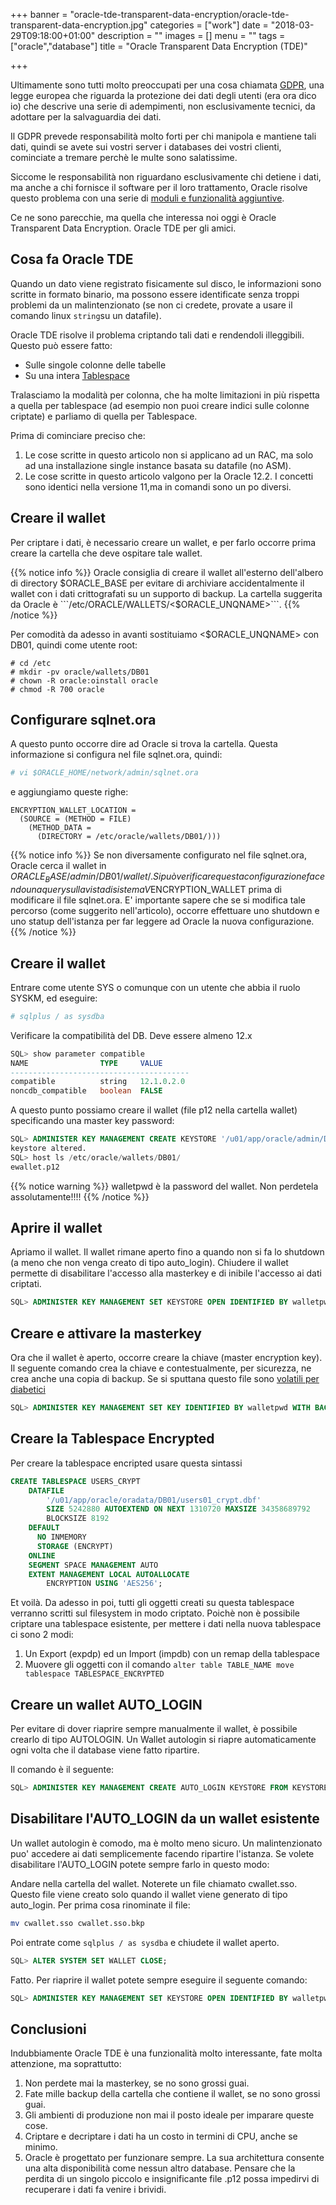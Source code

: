 +++
banner = "oracle-tde-transparent-data-encryption/oracle-tde-transparent-data-encryption.jpg"
categories = ["work"]
date = "2018-03-29T09:18:00+01:00"
description = ""
images = []
menu = ""
tags = ["oracle","database"]
title = "Oracle Transparent Data Encryption (TDE)"

+++

Ultimamente sono tutti molto preoccupati per una cosa chiamata [GDPR](https://it.wikipedia.org/wiki/Regolamento_generale_sulla_protezione_dei_dati), una legge europea che riguarda la protezione dei dati degli utenti (era ora dico io) che descrive una serie di adempimenti, non esclusivamente tecnici, da adottare per la salvaguardia dei dati.

<!--more-->

Il GDPR prevede responsabilità molto forti per chi manipola e mantiene tali dati, quindi se avete sui vostri server i databases dei vostri clienti, cominciate a tremare perchè le multe sono salatissime.

Siccome le responsabilità non riguardano esclusivamente chi detiene i dati, ma anche a chi fornisce il software per il loro trattamento, Oracle risolve questo problema con una serie di [moduli e funzionalità aggiuntive](https://www.oracle.com/it/applications/gdpr/index.html).

Ce ne sono parecchie, ma quella che interessa noi oggi è Oracle Transparent Data Encryption. Oracle TDE per gli amici.

## Cosa fa Oracle TDE

Quando un dato viene registrato fisicamente sul disco, le informazioni sono scritte in formato binario, ma possono essere identificate senza troppi problemi da un malintenzionato (se non ci credete, provate a usare il comando linux ```string```su un datafile).

Oracle TDE risolve il problema criptando tali dati e rendendoli illeggibili. Questo può essere fatto:

* Sulle singole colonne delle tabelle
* Su una intera [Tablespace](https://it.wikipedia.org/wiki/Tablespace)

Tralasciamo la modalità per colonna, che ha molte limitazioni in più rispetta a quella per tablespace (ad esempio non puoi creare indici sulle colonne criptate) e parliamo di quella per Tablespace.

Prima di cominciare preciso che:

1. Le cose scritte in questo articolo non si applicano ad un RAC, ma solo ad una installazione single instance basata su datafile (no ASM).
2. Le cose scritte in questo articolo valgono per la Oracle 12.2. I concetti sono identici nella versione 11,ma in comandi sono un po diversi.

## Creare il wallet

Per criptare i dati, è necessario creare un wallet, e per farlo occorre prima creare la cartella che deve ospitare tale wallet.

{{% notice info %}}
Oracle consiglia di creare il wallet all'esterno dell'albero di directory $ORACLE_BASE per evitare di archiviare accidentalmente il wallet con i dati crittografati su un supporto di backup. La cartella suggerita da Oracle è ```/etc/ORACLE/WALLETS/<$ORACLE_UNQNAME>```.
{{% /notice %}}

Per comodità da adesso in avanti sostituiamo <$ORACLE_UNQNAME> con DB01, quindi come utente root:

```
# cd /etc
# mkdir -pv oracle/wallets/DB01
# chown -R oracle:oinstall oracle
# chmod -R 700 oracle
```

## Configurare sqlnet.ora

A questo punto occorre dire ad Oracle si trova la cartella. Questa informazione si configura nel file sqlnet.ora, quindi:

```bash
# vi $ORACLE_HOME/network/admin/sqlnet.ora
```

e aggiungiamo queste righe:

```
ENCRYPTION_WALLET_LOCATION =
  (SOURCE = (METHOD = FILE)
    (METHOD_DATA =
      (DIRECTORY = /etc/oracle/wallets/DB01/)))
```

{{% notice info %}}
Se non diversamente configurato nel file sqlnet.ora, Oracle cerca il wallet in $ORACLE_BASE/admin/DB01/wallet/.
Si può verificare questa configurazione facendo una query sulla vista di sistema V$ENCRYPTION_WALLET prima di modificare il file sqlnet.ora.
E' importante sapere che se si modifica tale percorso (come suggerito nell'articolo), occorre effettuare uno shutdown e uno statup dell'istanza per far leggere ad Oracle la nuova configurazione.
{{% /notice %}}

## Creare il wallet

Entrare come utente SYS o comunque con un utente che abbia il ruolo SYSKM, ed eseguire:

```bash
# sqlplus / as sysdba
```

Verificare la compatibilità del DB. Deve essere almeno 12.x

```sql
SQL> show parameter compatible
NAME                TYPE     VALUE
----------------------------------------
compatible          string   12.1.0.2.0
noncdb_compatible   boolean  FALSE
```

A questo punto possiamo creare il wallet (file p12 nella cartella wallet) specificando una master key password:

```sql
SQL> ADMINISTER KEY MANAGEMENT CREATE KEYSTORE '/u01/app/oracle/admin/DB01/wallet' identified by walletpwd;
keystore altered.
SQL> host ls /etc/oracle/wallets/DB01/
ewallet.p12
```

{{% notice warning %}}
walletpwd è la password del wallet. Non perdetela assolutamente!!!!
{{% /notice %}}

## Aprire il wallet

Apriamo il wallet. Il wallet rimane aperto fino a quando non si fa lo shutdown (a meno che non venga creato di tipo auto_login).
Chiudere il wallet permette di disabilitare l'accesso alla masterkey e di inibile l'accesso ai dati criptati.

```sql
SQL> ADMINISTER KEY MANAGEMENT SET KEYSTORE OPEN IDENTIFIED BY walletpwd;
```

## Creare e attivare la masterkey

Ora che il wallet è aperto, occorre creare la chiave (master encryption key).
Il seguente comando crea la chiave e contestualmente, per sicurezza, ne crea anche una copia di backup.
Se si sputtana questo file sono [volatili per diabetici](https://www.youtube.com/watch?v=KeCwQjhX-R8)

```sql
SQL> ADMINISTER KEY MANAGEMENT SET KEY IDENTIFIED BY walletpwd WITH BACKUP USING 'key_backup';
```

## Creare la Tablespace Encrypted

Per creare la tablespace encripted usare questa sintassi

```sql
CREATE TABLESPACE USERS_CRYPT
    DATAFILE
        '/u01/app/oracle/oradata/DB01/users01_crypt.dbf'
        SIZE 5242880 AUTOEXTEND ON NEXT 1310720 MAXSIZE 34358689792
        BLOCKSIZE 8192
    DEFAULT
      NO INMEMORY   
      STORAGE (ENCRYPT)
    ONLINE
    SEGMENT SPACE MANAGEMENT AUTO
    EXTENT MANAGEMENT LOCAL AUTOALLOCATE
        ENCRYPTION USING 'AES256';
```

Et voilà. Da adesso in poi, tutti gli oggetti creati su questa tablespace verranno scritti sul filesystem in modo criptato.
Poichè non è possibile criptare una tablespace esistente, per mettere i dati nella nuova tablespace ci sono 2 modi:

1. Un Export (expdp) ed un Import (impdb) con un remap della tablespace
2. Muovere gli oggetti con il comando ```alter table TABLE_NAME move tablespace TABLESPACE_ENCRYPTED```


## Creare un wallet AUTO_LOGIN

Per evitare di dover riaprire sempre manualmente il wallet, è possibile crearlo di tipo AUTOLOGIN. Un Wallet autologin si riapre automaticamente ogni volta che il database viene fatto ripartire.

Il comando è il seguente:

```sql
SQL> ADMINISTER KEY MANAGEMENT CREATE AUTO_LOGIN KEYSTORE FROM KEYSTORE '/u01/app/oracle/admin/INTDB01/wallet' IDENTIFIED BY walletpwd;
```

## Disabilitare l'AUTO_LOGIN da un wallet esistente

Un wallet autologin è comodo, ma è molto meno sicuro. Un malintenzionato puo' accedere ai dati semplicemente facendo ripartire l'istanza.
Se volete disabilitare l'AUTO_LOGIN potete sempre farlo in questo modo:

Andare nella cartella del wallet. Noterete un file chiamato cwallet.sso.
Questo file viene creato solo quando il wallet viene generato di tipo auto_login.
Per prima cosa rinominate il file:

```bash
mv cwallet.sso cwallet.sso.bkp
```

Poi entrate come ```sqlplus / as sysdba``` e chiudete il wallet aperto.

```sql
SQL> ALTER SYSTEM SET WALLET CLOSE;
```

Fatto. Per riaprire il wallet potete sempre eseguire il seguente comando:

```sql
SQL> ADMINISTER KEY MANAGEMENT SET KEYSTORE OPEN IDENTIFIED BY walletpwd;
```

## Conclusioni

Indubbiamente Oracle TDE è una funzionalità molto interessante, fate molta attenzione, ma soprattutto:


1. Non perdete mai la masterkey, se no sono grossi guai.
2. Fate mille backup della cartella che contiene il wallet, se no sono grossi guai.
3. Gli ambienti di produzione non mai il posto ideale per imparare queste cose.
4. Criptare e decriptare i dati ha un costo in termini di CPU, anche se minimo.
5. Oracle è progettato per funzionare sempre. La sua architettura consente una alta disponibilità come nessun altro database. Pensare che la perdita di un singolo piccolo e insignificante file .p12 possa impedirvi di recuperare i dati fa venire i brividi.
